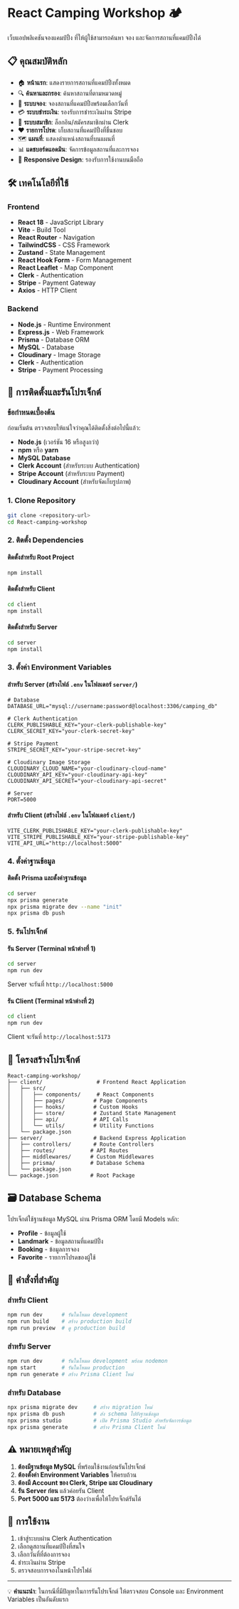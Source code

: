 # React Camping Workshop 🏕️

เว็บแอปพลิเคชันจองแคมป์ปิ้ง ที่ให้ผู้ใช้สามารถค้นหา จอง และจัดการสถานที่แคมป์ปิ้งได้

## 📋 คุณสมบัติหลัก

- 🏠 **หน้าแรก**: แสดงรายการสถานที่แคมป์ปิ้งทั้งหมด
- 🔍 **ค้นหาและกรอง**: ค้นหาสถานที่ตามหมวดหมู่
- 📅 **ระบบจอง**: จองสถานที่แคมป์ปิ้งพร้อมเลือกวันที่
- 💳 **ระบบชำระเงิน**: รองรับการชำระเงินผ่าน Stripe
- 🔐 **ระบบสมาชิก**: ล็อกอิน/สมัครสมาชิกผ่าน Clerk
- ❤️ **รายการโปรด**: เก็บสถานที่แคมป์ปิ้งที่ชื่นชอบ
- 🗺️ **แผนที่**: แสดงตำแหน่งสถานที่บนแผนที่
- 📊 **แดชบอร์ดแอดมิน**: จัดการข้อมูลสถานที่และการจอง
- 📱 **Responsive Design**: รองรับการใช้งานบนมือถือ

## 🛠️ เทคโนโลยีที่ใช้

### Frontend
- **React 18** - JavaScript Library
- **Vite** - Build Tool
- **React Router** - Navigation
- **TailwindCSS** - CSS Framework
- **Zustand** - State Management
- **React Hook Form** - Form Management
- **React Leaflet** - Map Component
- **Clerk** - Authentication
- **Stripe** - Payment Gateway
- **Axios** - HTTP Client

### Backend
- **Node.js** - Runtime Environment
- **Express.js** - Web Framework
- **Prisma** - Database ORM
- **MySQL** - Database
- **Cloudinary** - Image Storage
- **Clerk** - Authentication
- **Stripe** - Payment Processing

## 🚀 การติดตั้งและรันโปรเจ็กต์

### ข้อกำหนดเบื้องต้น

ก่อนเริ่มต้น ตรวจสอบให้แน่ใจว่าคุณได้ติดตั้งสิ่งต่อไปนี้แล้ว:

- **Node.js** (เวอร์ชัน 16 หรือสูงกว่า)
- **npm** หรือ **yarn**
- **MySQL Database**
- **Clerk Account** (สำหรับระบบ Authentication)
- **Stripe Account** (สำหรับระบบ Payment)
- **Cloudinary Account** (สำหรับจัดเก็บรูปภาพ)

### 1. Clone Repository

```bash
git clone <repository-url>
cd React-camping-workshop
```

### 2. ติดตั้ง Dependencies

#### ติดตั้งสำหรับ Root Project
```bash
npm install
```

#### ติดตั้งสำหรับ Client
```bash
cd client
npm install
```

#### ติดตั้งสำหรับ Server
```bash
cd server
npm install
```

### 3. ตั้งค่า Environment Variables

#### สำหรับ Server (สร้างไฟล์ `.env` ในโฟลเดอร์ `server/`)
```env
# Database
DATABASE_URL="mysql://username:password@localhost:3306/camping_db"

# Clerk Authentication
CLERK_PUBLISHABLE_KEY="your-clerk-publishable-key"
CLERK_SECRET_KEY="your-clerk-secret-key"

# Stripe Payment
STRIPE_SECRET_KEY="your-stripe-secret-key"

# Cloudinary Image Storage
CLOUDINARY_CLOUD_NAME="your-cloudinary-cloud-name"
CLOUDINARY_API_KEY="your-cloudinary-api-key"
CLOUDINARY_API_SECRET="your-cloudinary-api-secret"

# Server
PORT=5000
```

#### สำหรับ Client (สร้างไฟล์ `.env` ในโฟลเดอร์ `client/`)
```env
VITE_CLERK_PUBLISHABLE_KEY="your-clerk-publishable-key"
VITE_STRIPE_PUBLISHABLE_KEY="your-stripe-publishable-key"
VITE_API_URL="http://localhost:5000"
```

### 4. ตั้งค่าฐานข้อมูล

#### ติดตั้ง Prisma และตั้งค่าฐานข้อมูล
```bash
cd server
npx prisma generate
npx prisma migrate dev --name "init"
npx prisma db push
```

### 5. รันโปรเจ็กต์

#### รัน Server (Terminal หน้าต่างที่ 1)
```bash
cd server
npm run dev
```
Server จะรันที่ `http://localhost:5000`

#### รัน Client (Terminal หน้าต่างที่ 2)
```bash
cd client
npm run dev
```
Client จะรันที่ `http://localhost:5173`

## 📁 โครงสร้างโปรเจ็กต์

```
React-camping-workshop/
├── client/                 # Frontend React Application
│   ├── src/
│   │   ├── components/     # React Components
│   │   ├── pages/         # Page Components
│   │   ├── hooks/         # Custom Hooks
│   │   ├── store/         # Zustand State Management
│   │   ├── api/           # API Calls
│   │   └── utils/         # Utility Functions
│   └── package.json
├── server/                # Backend Express Application
│   ├── controllers/       # Route Controllers
│   ├── routes/           # API Routes
│   ├── middlewares/      # Custom Middlewares
│   ├── prisma/           # Database Schema
│   └── package.json
└── package.json          # Root Package
```

## 🗃️ Database Schema

โปรเจ็กต์ใช้ฐานข้อมูล MySQL ผ่าน Prisma ORM โดยมี Models หลัก:

- **Profile** - ข้อมูลผู้ใช้
- **Landmark** - ข้อมูลสถานที่แคมป์ปิ้ง
- **Booking** - ข้อมูลการจอง
- **Favorite** - รายการโปรดของผู้ใช้

## 🔧 คำสั่งที่สำคัญ

### สำหรับ Client
```bash
npm run dev      # รันในโหมด development
npm run build    # สร้าง production build
npm run preview  # ดู production build
```

### สำหรับ Server
```bash
npm run dev      # รันในโหมด development พร้อม nodemon
npm start        # รันในโหมด production
npm run generate # สร้าง Prisma Client ใหม่
```

### สำหรับ Database
```bash
npx prisma migrate dev     # สร้าง migration ใหม่
npx prisma db push         # ส่ง schema ไปยังฐานข้อมูล
npx prisma studio          # เปิด Prisma Studio สำหรับจัดการข้อมูล
npx prisma generate        # สร้าง Prisma Client ใหม่
```

## ⚠️ หมายเหตุสำคัญ

1. **ต้องมีฐานข้อมูล MySQL** ที่พร้อมใช้งานก่อนรันโปรเจ็กต์
2. **ต้องตั้งค่า Environment Variables** ให้ครบถ้วน
3. **ต้องมี Account ของ Clerk, Stripe และ Cloudinary**
4. **รัน Server ก่อน** แล้วค่อยรัน Client
5. **Port 5000 และ 5173** ต้องว่างเพื่อให้โปรเจ็กต์รันได้

## 🎯 การใช้งาน

1. เข้าสู่ระบบผ่าน Clerk Authentication
2. เลือกดูสถานที่แคมป์ปิ้งที่สนใจ
3. เลือกวันที่ที่ต้องการจอง
4. ชำระเงินผ่าน Stripe
5. ตรวจสอบการจองในหน้าโปรไฟล์

---

💡 **คำแนะนำ**: ในกรณีที่มีปัญหาในการรันโปรเจ็กต์ ให้ตรวจสอบ Console และ Environment Variables เป็นอันดับแรก